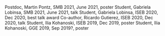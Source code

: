 Postdoc, Martin Pontz, SMB 2021, June 2021, poster
Student, Gabriela Lobinsa, SMB 2021, June 2021, talk
Student, Gabriela Lobinsa, ISEB 2020, Dec 2020, best talk award
Co-author, Ricardo Gutierez, ISEB 2020, Dec 2020, talk
Student, Ilia Kohanoski, ISEB 2019, Dec 2019, poster
Student, Ilia Kohanoski, GGE 2019, Sep 2019?, poster